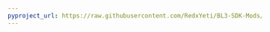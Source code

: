 ```yaml
---
pyproject_url: https://raw.githubusercontent.com/RedxYeti/BL3-SDK-Mods/refs/heads/main/QuickSaveReload/pyproject.toml
---
```

